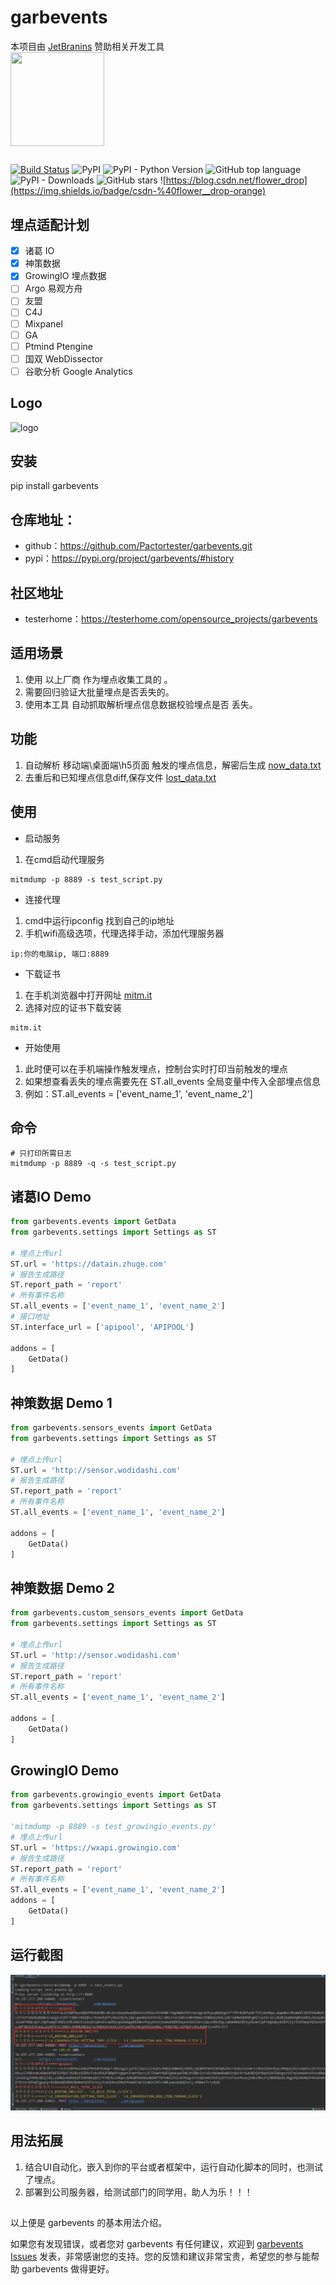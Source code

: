 # garbevents

本项目由 [JetBranins](https://www.jetbrains.com/?from=garbevents) 赞助相关开发工具  
<a href="https://www.jetbrains.com/?from=garbevents"><img src="https://github.com/Pactortester/garbevents/blob/master/images/jetbrains-variant-4.svg" width = "150" height = "150" div align=center /></a>

##  

[![Build Status](https://travis-ci.com/Pactortester/garbevents.svg?branch=master)](https://travis-ci.com/Pactortester/garbevents) ![PyPI](https://img.shields.io/pypi/v/garbevents) ![PyPI - Python Version](https://img.shields.io/pypi/pyversions/garbevents) ![GitHub top language](https://img.shields.io/github/languages/top/Pactortester/garbevents) ![PyPI - Downloads](https://img.shields.io/pypi/dm/garbevents) ![GitHub stars](https://img.shields.io/github/stars/Pactortester/garbevents?style=social) ![https://blog.csdn.net/flower_drop](https://img.shields.io/badge/csdn-%40flower__drop-orange)

## 埋点适配计划

- [x] 诸葛 IO
- [x] 神策数据
- [x] GrowingIO 埋点数据
- [ ] Argo 易观方舟
- [ ] 友盟
- [ ] C4J
- [ ] Mixpanel 
- [ ] GA 
- [ ] Ptmind Ptengine
- [ ] 国双 WebDissector
- [ ] 谷歌分析 Google Analytics
## Logo

![logo](https://github.com/Pactortester/garbevents/blob/master/images/garbevents.png)

## 安装

pip install garbevents

## 仓库地址：

- github：https://github.com/Pactortester/garbevents.git
- pypi：https://pypi.org/project/garbevents/#history

## 社区地址

- testerhome：https://testerhome.com/opensource_projects/garbevents

## 适用场景

1. 使用 以上厂商 作为埋点收集工具的 。
2. 需要回归验证大批量埋点是否丢失的。
3. 使用本工具 自动抓取解析埋点信息数据校验埋点是否 丢失。

## 功能

1. 自动解析 移动端\桌面端\h5页面 触发的埋点信息，解密后生成 [now_data.txt]()
2. 去重后和已知埋点信息diff,保存文件 [lost_data.txt]()

## 使用

- 启动服务

1. 在cmd启动代理服务

```shell
mitmdump -p 8889 -s test_script.py  
```

- 连接代理

1. cmd中运行ipconfig 找到自己的ip地址
2. 手机wifi高级选项，代理选择手动，添加代理服务器

```shell
ip:你的电脑ip, 端口:8889
```

- 下载证书

1. 在手机浏览器中打开网址 [mitm.it]()
2. 选择对应的证书下载安装

```shell
mitm.it
```

- 开始使用

1. 此时便可以在手机端操作触发埋点，控制台实时打印当前触发的埋点
2. 如果想查看丢失的埋点需要先在 ST.all_events 全局变量中传入全部埋点信息
3. 例如：ST.all_events = ['event_name_1', 'event_name_2']

## 命令

```shell
# 只打印所需日志
mitmdump -p 8889 -q -s test_script.py
```

## 诸葛IO Demo

```python
from garbevents.events import GetData
from garbevents.settings import Settings as ST

# 埋点上传url 
ST.url = 'https://datain.zhuge.com'
# 报告生成路径 
ST.report_path = 'report'
# 所有事件名称 
ST.all_events = ['event_name_1', 'event_name_2']
# 接口地址
ST.interface_url = ['apipool', 'APIPOOL']

addons = [
    GetData()
]
```

## 神策数据 Demo 1

```python
from garbevents.sensors_events import GetData
from garbevents.settings import Settings as ST

# 埋点上传url 
ST.url = 'http://sensor.wodidashi.com'
# 报告生成路径 
ST.report_path = 'report'
# 所有事件名称 
ST.all_events = ['event_name_1', 'event_name_2']

addons = [
    GetData()
]
```
## 神策数据 Demo 2

```python
from garbevents.custom_sensors_events import GetData
from garbevents.settings import Settings as ST

# 埋点上传url 
ST.url = 'http://sensor.wodidashi.com'
# 报告生成路径 
ST.report_path = 'report'
# 所有事件名称 
ST.all_events = ['event_name_1', 'event_name_2']

addons = [
    GetData()
]
```

## GrowingIO Demo

```python
from garbevents.growingio_events import GetData
from garbevents.settings import Settings as ST

'mitmdump -p 8889 -s test_growingio_events.py'
# 埋点上传url 
ST.url = 'https://wxapi.growingio.com'
# 报告生成路径 
ST.report_path = 'report'
# 所有事件名称 
ST.all_events = ['event_name_1', 'event_name_2']
addons = [
    GetData()
]

```

## 运行截图

![](images/demo.png)

## 用法拓展

1. 结合UI自动化，嵌入到你的平台或者框架中，运行自动化脚本的同时，也测试了埋点。
2. 部署到公司服务器，给测试部门的同学用，助人为乐！！！

##  

以上便是 garbevents 的基本用法介绍。

如果您有发现错误，或者您对 garbevents 有任何建议，欢迎到 [garbevents Issues](https://github.com/Pactortester/garbevents/issues)
发表，非常感谢您的支持。您的反馈和建议非常宝贵，希望您的参与能帮助 garbevents 做得更好。

